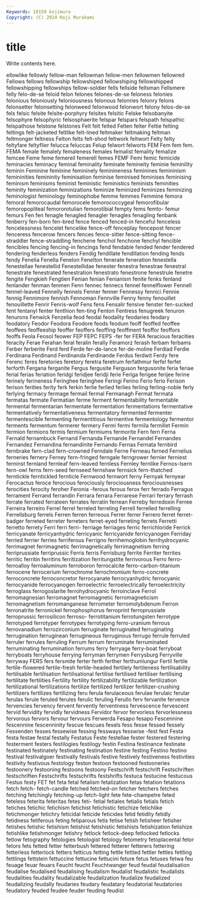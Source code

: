 ```yaml
---
Keywords: 10159 kojimura
Copyright: (C) 2024 Koji Murakami
---
```


# title

Write contents here.



ellowlike fellowly fellow-man fellowman fellow-men fellowmen fellowred
Fellows fellows fellowship fellowshiped fellowshiping fellowshipped fellowshipping fellowships fellow-soldier fells
fellside fellsman Fellsmere felly felo-de-se feloid felon felones felones-de-se feloness
felonies felonious feloniously feloniousness felonous felonries felonry felons felonsetter felonsetting
felonweed felonwood felonwort felony felos-de-se fels felsic felsite felsite-porphyry felsites
felsitic Felske felsobanyite felsophyre felsophyric felsosphaerite felspar felspars felspath felspathic
felspathose felstone felstones Felt felt felted Felten felter Feltie felting
feltings felt-jacketed feltlike felt-lined feltmaker feltmaking feltman feltmonger feltness Felton
felts felt-shod feltwork feltwort Felty felty feltyfare feltyflier felucca feluccas
Felup felwort felworts FEM Fem fem fem. FEMA female femalely
femaleness females femalist femality femalize femcee Feme feme femereil femerell
femes FEMF Femi femic femicide feminacies feminacy feminal feminality feminate
femineity feminie feminility feminin Feminine feminine femininely feminineness feminines femininism
femininities femininity feminisation feminise feminised feminises feminising feminism feminisms feminist
feministic feministics feminists feminities feminity feminization feminizations feminize feminized feminizes
feminizing feminologist feminology feminophobe femme femmes Femmine femora femoral femorocaudal
femorocele femorococcygeal femorofibular femoropopliteal femororotulian femorotibial fempty fems femto- femur
femurs Fen fen fenagle fenagled fenagler fenagles fenagling fenbank fenberry
fen-born fen-bred fence fenced fenced-in fenceful fenceless fencelessness fencelet fencelike
fence-off fenceplay fencepost fencer fenceress fencerow fencers fences fence-sitter fence-sitting
fence-straddler fence-straddling fenchene fenchol fenchone fenchyl fencible fencibles fencing fencing-in
fencings fend fendable fended fender fendered fendering fenderless fenders Fendig
fendillate fendillation fending fends fendy Fenelia Fenella Fenelon Fenelton fenerate
feneration fenestella fenestellae fenestellid Fenestellidae fenester fenestra fenestrae fenestral fenestrate
fenestrated fenestration fenestrato fenestrone fenestrule fenetre fengite Fengkieh Fengtien Fenian
fenian Fenianism fenite fenks fenland fenlander fenman fenmen Fenn fennec
fennecs fennel fennelflower Fennell fennel-leaved Fennelly fennels Fenner fenner Fennessy
fennici Fennie fennig Fennimore fennish Fennoman Fennville Fenny fenny fenouillet
fenouillette Fenrir Fenris-wolf Fens fens Fensalir fensive fenster fen-sucked fent
fentanyl fenter fenthion fen-ting Fenton Fentress fenugreek fenuron fenurons Fenwick
Fenzelia feod feodal feodality feodaries feodary feodatory Feodor Feodora Feodore
feods feodum feoff feoffed feoffee feoffees feoffeeship feoffer feoffers feoffing
feoffment feoffor feoffors feoffs Feola Feosol feower FEP FEPC FEPS
-fer fer FERA feracious feracities feracity Ferae Ferahan feral feralin
ferally Feramorz ferash ferbam ferbams Ferber ferberite Ferd ferd Ferde
fer-de-lance fer-de-moline Ferdiad Ferdie Ferdinana Ferdinand Ferdinanda Ferdinande Ferdus ferdwit
Ferdy fere Ferenc feres feretories feretory feretra feretrum ferfathmur ferfel
ferfet ferforth Fergana ferganite Fergus fergusite Ferguson fergusonite feria feriae
ferial ferias feriation feridgi feridjee feridji ferie Feriga ferigee ferijee
ferine ferinely ferineness Feringhee feringhee Feringi Ferino Ferio ferio Ferison
ferison ferities ferity ferk ferkin ferlie ferlied ferlies ferling ferling-noble
ferly ferlying fermacy fermage fermail fermal Fermanagh Fermat fermata fermatas
fermate Fermatian ferme ferment fermentability fermentable fermental fermentarian fermentate fermentation
fermentations fermentative fermentatively fermentativeness fermentatory fermented fermenter fermentescible fermenting fermentitious
fermentive fermentology fermentor ferments fermentum fermerer fermery Fermi fermi fermila
fermillet Fermin fermion fermions fermis fermium fermiums fermorite Fern fern
Ferna Fernald fernambuck Fernand Fernanda Fernande Fernandel Fernandes Fernandez Fernandina
fernandinite Fernando Fernas Fernata fernbird fernbrake fern-clad fern-crowned Ferndale Ferne
Ferneau ferned Fernelius ferneries fernery Ferney fern-fringed ferngale ferngrower fernier
ferniest ferninst fernland fernleaf fern-leaved fernless Fernley fernlike Fernos-Isern fern-owl
ferns fern-seed fernseed fernshaw fernsick fern-thatched ferntickle ferntickled fernticle Fernwood
fernwort ferny Fernyak fernyear Ferocactus feroce ferocious ferociously ferociousness ferociousnesses
ferocities ferocity feroher Feronia -ferous ferous ferox ferr ferrado Ferragus
ferrament Ferrand ferrandin Ferrara ferrara Ferrarese Ferrari ferrary ferrash ferrate
ferrated ferrateen ferrates ferratin ferrean Ferreby ferredoxin Ferree Ferreira ferreiro
Ferrel ferrel ferreled ferreling Ferrell ferrelled ferrelling Ferrellsburg ferrels Ferren
ferren ferreous Ferrer ferrer Ferrero ferret ferret-badger ferreted ferreter ferreters
ferret-eyed ferreting ferrets Ferretti ferretto ferrety Ferri ferri ferri- ferriage
ferriages ferric ferrichloride Ferrick ferricyanate ferricyanhydric ferricyanic ferricyanide ferricyanogen Ferriday
ferried ferrier ferries ferriferous Ferrigno ferrihemoglobin ferrihydrocyanic ferrimagnet ferrimagnetic ferrimagnetically
ferrimagnetism ferring ferriprussiate ferriprussic Ferris ferris Ferrisburg ferrite Ferriter ferrites
ferritic ferritin ferritins ferritization ferritungstite ferrivorous Ferro ferro- ferroalloy ferroaluminum
ferroboron ferrocalcite ferro-carbon-titanium ferrocene ferrocerium ferrochrome ferrochromium ferro-concrete ferroconcrete ferroconcretor
ferrocyanate ferrocyanhydric ferrocyanic ferrocyanide ferrocyanogen ferroelectric ferroelectrically ferroelectricity ferroglass ferrogoslarite
ferrohydrocyanic ferroinclave Ferrol ferromagnesian ferromagnet ferromagnetic ferromagneticism ferromagnetism ferromanganese ferrometer
ferromolybdenum Ferron ferronatrite ferronickel ferrophosphorus ferroprint ferroprussiate ferroprussic ferrosilicon ferroso-
ferrotitanium ferrotungsten ferrotype ferrotyped ferrotyper ferrotypes ferrotyping ferro-uranium ferrous ferrovanadium
ferrozirconium ferruginate ferruginated ferruginating ferrugination ferruginean ferrugineous ferruginous ferrugo ferrule
ferruled ferruler ferrules ferruling Ferrum ferrum ferruminate ferruminated ferruminating ferrumination
ferrums ferry ferryage ferry-boat ferryboat ferryboats ferryhouse ferrying ferryman ferrymen
Ferrysburg Ferryville ferryway FERS fers fersmite ferter ferth ferther ferthumlungur
Fertil fertile fertile-flowered fertile-fresh fertile-headed fertilely fertileness fertilisability fertilisable fertilisation
fertilisational fertilise fertilised fertiliser fertilising fertilitate fertilities Fertility fertility fertilizability
fertilizable fertilization fertilizational fertilizations fertilize fertilized fertilizer fertilizer-crushing fertilizers fertilizes
fertilizing feru ferula ferulaceous ferulae ferulaic ferular ferulas ferule feruled
ferules ferulic feruling Ferullo ferv fervanite fervence fervencies fervency fervent
fervently ferventness fervescence fervescent fervid fervidity fervidly fervidness Fervidor fervor
fervorless fervorlessness fervorous fervors fervour fervours Ferwerda Fesapo fesapo Fescennine
fescennine fescenninity fescue fescues fesels fess fesse fessed fessely Fessenden
fesses fessewise fessing fessways fesswise -fest fest Festa festa festae
festal festally Festatus Feste festellae fester festered festering festerment festers
festilogies festilogy festin Festina festinance festinate festinated festinately festinating festination
festine festing Festino festino festival festivalgoer festivally festivals festive festively
festiveness festivities festivity festivous festology feston festoon festooned festooneries festoonery
festooning festoons festoony Festschrift festschrift Festschriften festschriften Festschrifts festschrifts festshrifts
festuca festucine festucous Festus festy FET fet feta fetal fetalism
fetalization fetas fetation fetations fetch fetch- fetch-candle fetched fetched-on fetcher
fetchers fetches fetching fetchingly fetching-up fetch-light fete fete-champetre feted feteless
feterita feteritas fetes feti- fetial fetiales fetialis fetials fetich fetiches
fetichic fetichism fetichist fetichistic fetichize fetichlike fetichmonger fetichry feticidal feticide
feticides fetid fetidity fetidly fetidness fetiferous feting fetiparous fetis fetise
fetish fetisheer fetisher fetishes fetishic fetishism fetishist fetishistic fetishists fetishization
fetishize fetishlike fetishmonger fetishry fetlock fetlock-deep fetlocked fetlocks fetlow fetography
fetologies fetologist fetology fetometry fetoplacental fetor fetors fets fetted fetter
fetterbush fettered fetterer fetterers fettering fetterless fetterlock fetters fetticus fetting
fettle fettled fettler fettles fettling fettlings fettstein fettuccine fettucine fettucini
feture fetus fetuses fetwa feu feuage feuar feuars Feucht feucht
Feuchtwanger feud feudal feudalisation feudalise feudalised feudalising feudalism feudalist feudalistic
feudalists feudalities feudality feudalizable feudalization feudalize feudalized feudalizing feudally feudaries
feudary feudatary feudatorial feudatories feudatory feuded feudee feuder feuding feudist
